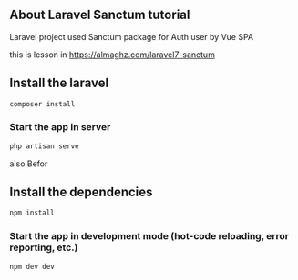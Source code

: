 

## About Laravel Sanctum tutorial
Laravel project used Sanctum package for Auth user by Vue SPA

this is lesson in https://almaghz.com/laravel7-sanctum

## Install the laravel
```bash
composer install
```

### Start the app in server
```bash
php artisan serve
```

also Befor

## Install the dependencies
```bash
npm install
```

### Start the app in development mode (hot-code reloading, error reporting, etc.)
```bash
npm dev dev
```
